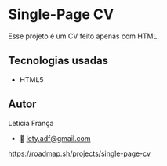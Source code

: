 # Single-Page CV

Esse projeto é um CV feito apenas com HTML.

## Tecnologias usadas

- HTML5

## Autor
Letícia França
- 📧 lety.adf@gmail.com

https://roadmap.sh/projects/single-page-cv
